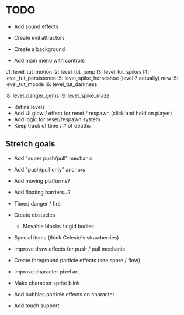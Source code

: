 # TODO

- Add sound effects
- Create evil attractors
- Create a background

- Add main menu with controls

L1: level_tut_motion
l2: level_tut_jump
l3: level_tut_spikes
l4: level_tut_persistence
l5: level_spike_horseshoe (level 7 actually)
new l5: level_tut_mobile
l6: level_tut_darkness

l8: level_danger_gems
l9: level_spike_maze

- Refine levels
- Add UI glow / effect for reset / respawn (click and hold on player)
- Add logic for reset/respawn system
- Keep track of time / # of deaths

## Stretch goals

- Add "super push/pull" mechanic
- Add "push/pull only" anchors
- Add moving platforms?
- Add floating barriers...?
- Timed danger / fire
- Create obstacles
  - Movable blocks / rigid bodies
- Special items (think Celeste's strawberries)

- Improve draw effects for push / pull mechanic
- Create foreground particle effects (see spore / flow)
- Improve character pixel art
- Make character sprite blink
- Add bubbles particle effects on character

- Add touch support
